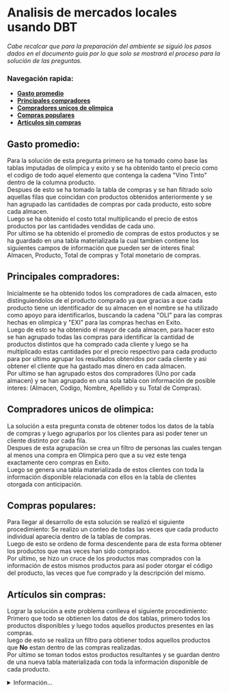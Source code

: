 # Analisis de mercados locales usando DBT

*Cabe recalcar que para la preparación del ambiente se siguió los pasos dados en el documento guía por lo que solo se mostrará el proceso para la solución de las preguntas.*

### Navegación rapida:
* **[Gasto promedio](#Gasto-promedio)**
* **[Principales compradores](#Principales-compradores)**
* **[Compradores unicos de olimpica](#Compradores-unicos-de-olimpica)**
* **[Compras populares](#Compras-populares)**
* **[Artículos sin compras](#Artículos-sin-compras)**

## Gasto promedio:
Para la solución de esta pregunta primero se ha tomado como base las tablas imputadas de olimpica y exito y se ha obtenido tanto el precio como el codigo de todo aquel elemento que contenga la cadena "Vino Tinto" dentro de la columna producto. <br>
Despues de esto se ha tomado la tabla de compras y se han filtrado solo aquellas filas que coincidan con productos obtenidos anteriormente y se han agrupado las cantidades de compras por cada producto, esto sobre cada almacen. <br>
Luego se ha obtenido el costo total multiplicando el precio de estos productos por las cantidades vendidas de cada uno. <br>
Por ultimo se ha obtenido el promedio de compras de estos productos y se ha guardado en una tabla materializada la cual tambien contiene los siguientes campos de información que pueden ser de interes final: Almacen, Producto, Total de compras y Total monetario de compras.

## Principales compradores:
Inicialmente se ha obtenido todos los compradores de cada almacen, esto distinguiendolos de el producto comprado ya que gracias a que cada producto tiene un identificador de su almacen en el nombre se ha utilizado como apoyo para identificarlos, buscando la cadena "OLI" para las compras hechas en olimpica y "EXI" para las compras hechas en Exito. <br>
Luego de esto se ha obtenido el mayor de cada almacen, para hacer esto se han agrupado todas las compras para identificar la cantidad de productos distintos que ha comprado cada cliente y luego  se ha multiplicado estas cantidades por el precio respectivo para cada producto para por ultimo agrupar los resultados obtenidos por cada cliente y asi obtener el cliente que ha gastado mas dinero en cada almacen. <br>
Por ultimo se han agrupado estos dos compradores (Uno por cada almacen) y se han agrupado en una sola tabla con información de posible interes: (Almacen, Codigo, Nombre, Apellido y su Total de Compras).

## Compradores unicos de olimpica:
La solución a esta pregunta consta de obtener todos los datos de la tabla de compras y luego agruparlos por los clientes para asi poder tener un cliente distinto por cada fila. <br>
Despues de esta agrupación se crea un filtro de personas las cuales tengan al menos una compra en Olimpica pero que a su vez este tenga exactamente cero compras en Exito. <br>
Luego se genera una tabla materializada de estos clientes con toda la información disponible relacionada con ellos en la tabla de clientes otorgada con anticipación.

## Compras populares: 
Para llegar al desarrollo de esta solución se realizó el siguiente procedimiento:
Se realizo un conteo de todas las veces que cada producto individual aparecia dentro de la tablas de compras. <br>
Luego de esto se ordeno de forma descendente para de esta forma obtener los productos que mas veces han sido comprados. <br>
Por ultimo, se hizo un cruce de los productos mas comprados con la información de estos mismos productos para así poder otorgar el código del producto, las veces que fue comprado y la descripción del mismo.

## Artículos sin compras:
Lograr la solución a este problema conlleva el siguiente procedimiento: <br>
Primero que todo se obtienen los datos de dos tablas, primero todos los productos disponibles y luego todos aquellos productos presentes en las compras. <br>
luego de esto se realiza un filtro para obtiener todos aquellos productos que **No** estan dentro de las compras realizadas. <br>
Por ultimo se toman todos estos productos resultantes y se guardan dentro de una nueva tabla materializada con toda la información disponible de cada producto. 

<details>
    <summary>Información...</summary>

**Integrantes**
* Christian Manga Arrazola
* Nefer Medina Ricaurte
* Natalia Mendoza Acosta

**Asignatura**
*Minería de datos 202330*

**Programa academico**
Ingenieria de sistemas y computación

**Institución**
Universidad del Norte
</details>
